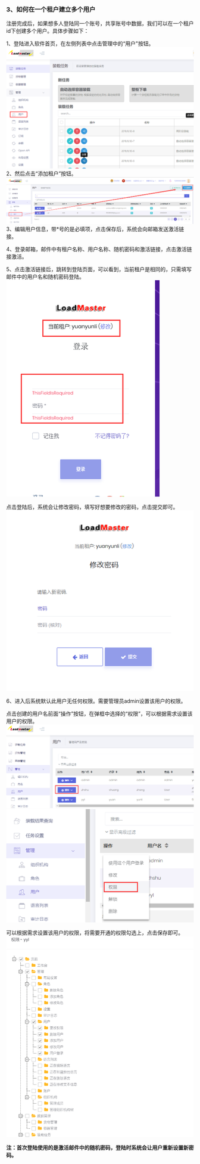 ### 3、如何在一个租户建立多个用户

注册完成后，如果想多人登陆同一个账号，共享账号中数据，我们可以在一个租户id下创建多个用户。具体步骤如下：

1、登陆进入软件首页，在左侧列表中点击管理中的“用户"按钮。![](/assets/QQ截图20180831095718.png)2、然后点击“添加租户”按钮。![](/assets/QQ截图20180831100010.png)3、编辑用户信息，带\*号的是必填项，点击保存后，系统会向邮箱发送激活链接。

4、登录邮箱，邮件中有租户名称、用户名称、随机密码和激活链接，点击激活链接激活。

5、点击激活链接后，跳转到登陆页面，可以看到，当前租户是相同的，只需填写邮件中的用户名和随机密码登陆。![](/assets/QQ截图20180831102204.png)

点击登陆后，系统会让修改密码，填写好想要修改的密码，点击提交即可。![](/assets/QQ截图20180917103726.png)

6、进入后系统默认此用户无任何权限。需要管理员admin设置该用户的权限。

点击创建的用户名前面“操作”按钮，在弹框中选择的“权限”，可以根据需求设置该用户的权限。![](/assets/546)![](/assets/QQ截图20181127162328.png)

可以根据需求设置该用户的权限，将需要开通的权限勾选上，点击保存即可。![](/assets/QQ截图20181127162447.png)

**注：首次登陆使用的是激活邮件中的随机密码，登陆时系统会让用户重新设置新密码。**

